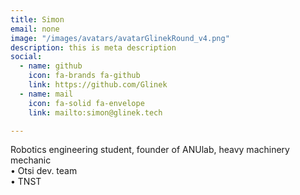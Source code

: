 ```yaml
---
title: Simon
email: none
image: "/images/avatars/avatarGlinekRound_v4.png"
description: this is meta description
social:
  - name: github
    icon: fa-brands fa-github
    link: https://github.com/Glinek
  - name: mail
    icon: fa-solid fa-envelope
    link: mailto:simon@glinek.tech

---
```

Robotics engineering student, founder of ANUlab, heavy machinery mechanic   
• Otsi dev. team  
• TNST  
